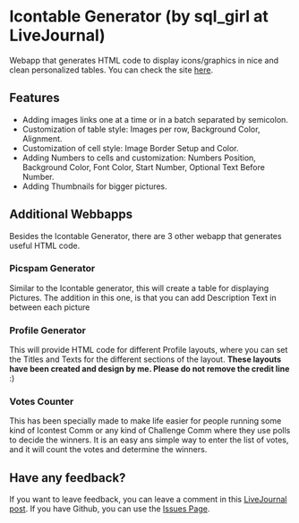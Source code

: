 # Icontable Generator (by sql_girl at LiveJournal)
Webapp that generates HTML code to display icons/graphics in nice and clean personalized tables. You can check the site [here](https://starbuck753.github.io/IcontableGenerator/).

## Features
* Adding images links one at a time or in a batch separated by semicolon.
* Customization of table style: Images per row, Background Color, Alignment.
* Customization of cell style: Image Border Setup and Color.
* Adding Numbers to cells and customization: Numbers Position, Background Color, Font Color, Start Number, Optional Text Before Number.
* Adding Thumbnails for bigger pictures.

## Additional Webbapps
Besides the Icontable Generator, there are 3 other webapp that generates useful HTML code.

### Picspam Generator
Similar to the Icontable generator, this will create a table for displaying Pictures. The addition in this one, is that you can add Description Text in between each picture

### Profile Generator
This will provide HTML code for different Profile layouts, where you can set the Titles and Texts for the different sections of the layout. **These layouts have been created and design by me. Please do not remove the credit line** :)

### Votes Counter
This has been specially made to make life easier for people running some kind of Icontest Comm or any kind of Challenge Comm where they use polls to decide the winners.
It is an easy ans simple way to enter the list of votes, and it will count the votes and determine the winners.


## Have any feedback?
If you want to leave feedback, you can leave a comment in this [LiveJournal post](https://sql-girl.livejournal.com/114796.html).
If you have Github, you can use the [Issues Page](https://github.com/starbuck753/IcontableGenerator/issues).

